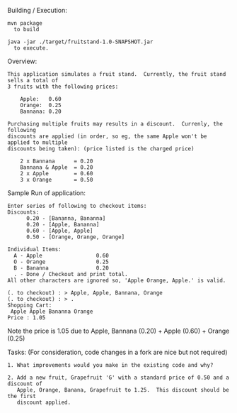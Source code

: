 Building / Execution: 

    mvn package 
      to build

    java -jar ./target/fruitstand-1.0-SNAPSHOT.jar
      to execute.

Overview:

    This application simulates a fruit stand.  Currently, the fruit stand sells a total of
    3 fruits with the following prices:

        Apple:   0.60 
        Orange:  0.25
        Bannana: 0.20

    Purchasing multiple fruits may results in a discount.  Currenly, the following
    discounts are applied (in order, so eg, the same Apple won't be applied to multiple
    discounts being taken): (price listed is the charged price)

        2 x Bannana      = 0.20 
        Bannana & Apple  = 0.20 
        2 x Apple        = 0.60
        3 x Orange       = 0.50

Sample Run of application: 

    Enter series of following to checkout items:
    Discounts:
          0.20 - [Bananna, Bananna]
          0.20 - [Apple, Bananna]
          0.60 - [Apple, Apple]
          0.50 - [Orange, Orange, Orange]

    Individual Items:
      A - Apple                 0.60
      O - Orange                0.25
      B - Bananna               0.20
      . - Done / Checkout and print total.
    All other characters are ignored so, 'Apple Orange, Apple.' is valid.

    (. to checkout) : > Apple, Apple, Bannana, Orange
    (. to checkout) : > .
    Shopping Cart: 
     Apple Apple Bananna Orange
    Price : 1.05

   Note the price is 1.05 due to Apple, Bannana (0.20) + Apple (0.60) + Orange (0.25)

Tasks:  (For consideration, code changes in a fork are nice but not required)

    1. What improvements would you make in the existing code and why?

    2. Add a new fruit, Grapefruit 'G' with a standard price of 0.50 and a discount of 
       Apple, Orange, Banana, Grapefruit to 1.25.  This discount should be the first
       discount applied. 
   
   